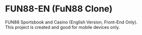 # FUN88-EN (FuN88 Clone)
FUN88 Sportsbook and Casino (English Version, Front-End Only). <br>
This project is created and good for mobile devices only.
